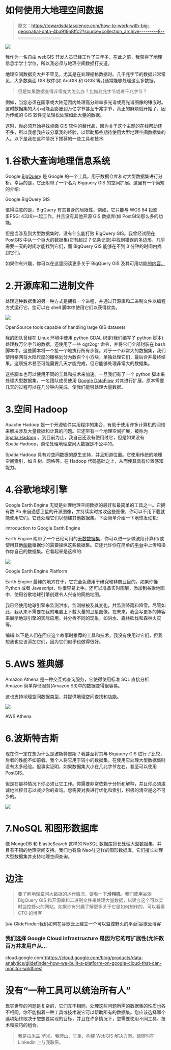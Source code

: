 # 如何使用大地理空间数据

> 原文：<https://towardsdatascience.com/how-to-work-with-big-geospatial-data-4ba919a8ffc2?source=collection_archive---------8----------------------->

![](img/10132995bfdc35504961d4a4c1a1cd79.png)

我作为一名自由 webGIS 开发人员已经工作了三年多，在此之前，我获得了地理信息学学士学位，所以我必须与地理空间数据打交道。

地理空间数据变大并不罕见，尤其是在处理栅格数据时。几千兆字节的数据非常常见，大多数桌面 GIS 软件(如 ArcGIS 和 QGIS 等。)通常能够处理这么多数据。

> 但是如果数据变得非常庞大怎么办？比如兆兆字节或者千兆字节？

例如，当您必须在国家或大陆范围内处理高分辨率多光谱或高光谱图像的镶嵌时。这时数据集的大小可能会膨胀到万亿字节甚至千兆字节，真正的麻烦就开始了，因为传统的 GIS 软件无法轻松处理如此大量的数据。

这时，你必须开始寻找桌面 GIS 软件的替代品，因为关于这个主题的在线帮助还不多，所以我想我应该分享我的经验，以帮助那些期待使用大型地理空间数据集的人。以下是我在这种情况下推荐的一些工具和技术:

# 1.谷歌大查询地理信息系统

Google [BigQuery](https://cloud.google.com/bigquery/) 是 Google 的一个工具，用于数据仓库和对大型数据集进行分析。幸运的是，它还附带了一个名为 Bigquery GIS 的空间扩展。这里有一个简短的介绍:

Google BigQuery GIS

值得注意的是，BigQuery 有其自身的局限性，例如，它只能与 WGS 84 投影(EPSG: 4326)一起工作，并且没有其他开源 GIS 数据库(如 PostGIS)那么多的功能。

但是当涉及到大型数据集时，没有什么能打败 BigQuery GIS。我曾经试图在 PostGIS 中从一个巨大的数据集(它有超过 7 亿条记录)中找到错误的多边形，几乎需要一天的时间才能找到它们，而 BigQuery GIS 能够在不到 3 分钟的时间内找到它们。

如果你有兴趣，你可以在这里阅读更多关于 BigQuery GIS 及其可用功能[的内容。](https://cloud.google.com/bigquery/docs/gis-data)

# 2.开源库和二进制文件

处理这种数据集的另一种方式是拥有一个进程，并通过开源库和二进制文件以编程方式运行它，您可以在 shell 脚本中使用它们以获得优势。

![](img/f13e7a3ea883d1df66d412b9db483d3e.png)

OpenSource tools capable of handling large GIS datasets

我的团队曾经在 Linux 环境中使用 python GDAL 绑定(我们编写了 python 脚本)处理数万亿字节的数据，还使用了一些 ogr2ogr 命令，并将它们全部封装在 bash 脚本中，这些脚本将一个接一个地执行所有步骤。对于一个非常大的数据集，我们使用格网将大陆尺度的栅格划分为数百个小方块，单独处理它们，最后合并最终结果。这项技术甚至可能需要几天才能完成，但它能够处理非常大的数据集。

这些脚本也可以使用不同的工具和技术来加速。一旦我们有了一个 python 脚本来处理大型数据集，一名团队成员使用 [Google DataFlow](https://cloud.google.com/dataflow/) 对其进行扩展，原本需要几天的过程可以在几分钟内完成，使我们能够处理大量数据。

# 3.空间 Hadoop

Apache Hadoop 是一个开源软件实用程序的集合，有助于使用许多计算机的网络来解决涉及大量数据和计算的问题。它还带有一个地理空间扩展，被称为 [SpatialHadoop](http://spatialhadoop.cs.umn.edu/) 。到目前为止，我自己还没有使用过它，但是如果没有 SpatialHadoop，谈论处理地理空间大数据是不公平的。

SpatialHadoop 具有对空间数据的原生支持，并且知道位置。它使用传统的地理空间索引，如 R 树、网格等。在 Hadoop 代码基础之上，从而使其具有位置感知能力。

# 4.谷歌地球引擎

Google Earth Engine 无疑是处理地理空间数据的最好和最简单的工具之一。它拥有数 Pb 来自遥感卫星的开源图像，并持续实时接收这些图像，你可以不用下载就能使用它们。它还处理它们以创建其他数据集。下面简单介绍一下地球发动机:

Introduction to Google Earth Engine

Earth Engine 附带了一个已经可用的[无数数据集](https://developers.google.com/earth-engine/datasets/)，你可以进一步做波段计算和/或使用其他[函数](https://developers.google.com/earth-engine/api_docs)根据你的需要操纵这些数据集。它还允许你在简单的[平台](https://earthengine.google.com/platform/)中上传和操作你自己的数据集。它看起来是这样的:

![](img/e9145041e6f0ffcf572e00f48e648b46.png)

Google Earth Engine Platform

Earth Engine 最棒的地方在于，它完全免费用于研究和非商业目的。如果你懂 Python 或者 Javascript，你很容易上手。还可以准备实时图层，添加到谷歌地图中，使用谷歌地球引擎创建令人兴奋的网络地图。

我已经使用地球引擎来监测洪水，监测植被及其变化，并监测降雨和降雪。尽管如此，我从来不需要在我的电脑上下载大量的卫星图像。在未来，我会写更多的博客来展示地球引擎的实际应用，并分析不同的现象，如洪水、森林砍伐和森林火灾等。

编辑:以下是人们在回应这个故事时推荐的工具和技术，我没有使用过它们，但我想我也应该添加它们，因为它们似乎也做得很好。

# 5.AWS 雅典娜

Amazon Athena 是一种交互式查询服务，它使得使用标准 SQL 直接分析 Amazon 简单存储服务(Amazon S3)中的数据变得很容易。

这也支持地理空间数据类型，并提供地理空间查找和[功能](https://docs.aws.amazon.com/athena/latest/ug/geospatial-functions-list.html)。

![](img/6a1ab4823f8aa19e4c43e5d4820afc20.png)

AWS Athena

# 6.波斯特吉斯

现在你一定在想为什么是波斯特吉斯？我甚至将其与 Bigquery GIS 进行了比较，后者的性能不如前者。我个人将它用于较小的数据集，在使用它处理大型数据集时没有太多经验。但事实证明，如果数据集大小在几兆字节左右，甚至可以使用 PostGIS。

但是在那种情况下你必须让它工作。你需要非常依赖于分析和解释，并且你必须虔诚地监控日志以减少你的查询。您需要对表进行优化和索引，积极的清空是必不可少的。

![](img/d159c5b744c8b8b1119d59dbf228bc8e.png)

# 7.NoSQL 和图形数据库

像 MongoDB 和 ElasticSearch 这样的 NoSQL 数据库擅长处理大型数据集，并且有不错的地理空间支持。我们也有像 Neo4j 这样的图形数据库，它们擅长处理大型数据集并支持地理空间查询。

# 边注

> 要了解地理空间大数据的运行情况，请看一下[滑翔机](https://www.glidefinder.com/)。我们使用谷歌 BigQuery GIS 和开源库和二进制文件来处理大量数据，以建立这个可以实时监控野火的网站。如果你有兴趣了解更多关于它是如何制作的，可以看看 CTO 的博客

[](https://cloud.google.com/blog/products/data-analytics/glidefinder-how-we-built-a-platform-on-google-cloud-that-can-monitor-wildfires) [## GlideFinder:我们如何在谷歌云上建立一个可以监控野火的平台|谷歌云博客

### 我们选择 Google Cloud infrastructure 是因为它的可扩展性(允许数百万并发用户从…

cloud.google.com](https://cloud.google.com/blog/products/data-analytics/glidefinder-how-we-built-a-platform-on-google-cloud-that-can-monitor-wildfires) 

# 没有“一种工具可以统治所有人”

现实世界的问题是复杂的，它们互不相同，处理这些问题所需的数据集的性质也各不相同。你不能指着一种工具或技术说它可以帮助所有的数据集。您应该选择哪个选项始终取决于您想要实现的目标，并且在许多情况下，您需要使用不同工具、技术和技巧的组合。

> 我是拉米兹·萨米。我爬山、举重、构建 WebGIS 解决方案。请随时在 Linkedin 上与我联系。